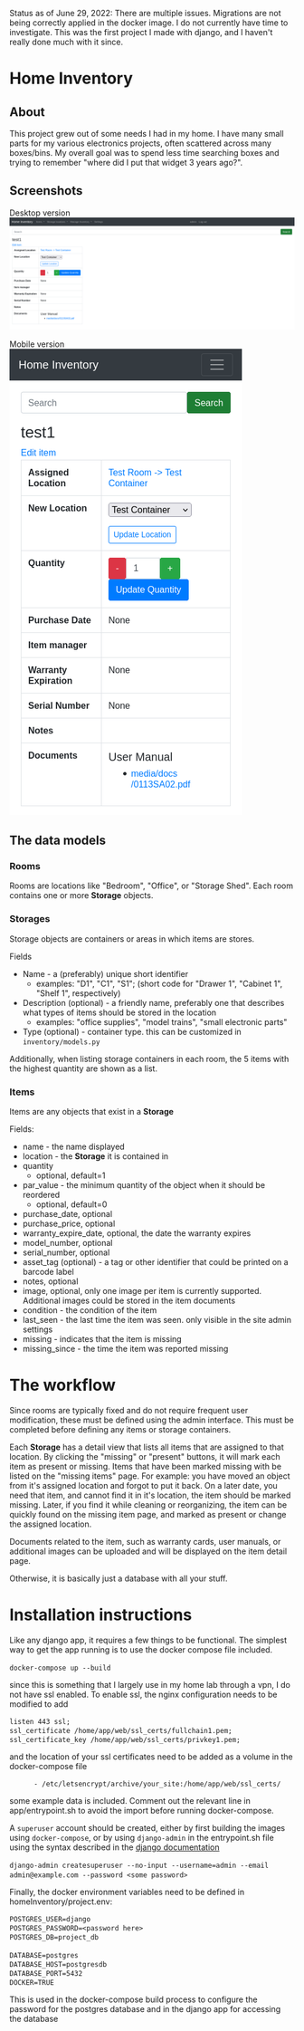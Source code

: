 Status as of June 29, 2022: There are multiple issues. Migrations are not being correctly applied in the docker image. I do not currently have time to investigate. This was the first project I made with django, and I haven't really done much with it since. 

# Home Inventory
## About
This project grew out of some needs I had in my home. I have many small parts for my various electronics projects, often scattered across many boxes/bins. My overall goal was to spend less time searching boxes and trying to remember "where did I put that widget 3 years ago?".

## Screenshots

Desktop version
![Desktop version](https://github.com/haicenhacks/homeInventory/blob/main/inventory_item_detail_desktop.png?raw=true)

Mobile version
![Mobile version](https://github.com/haicenhacks/homeInventory/blob/main/inventory_item_detail_mobile.png?raw=true)
## The data models

### Rooms
Rooms are locations like "Bedroom", "Office", or "Storage Shed". Each room contains one or more **Storage** objects.

### Storages
Storage objects are containers or areas in which items are stores.

Fields
* Name - a (preferably) unique short identifier
  * examples: "D1", "C1", "S1"; (short code for "Drawer 1", "Cabinet 1", "Shelf 1", respectively)
* Description (optional) - a friendly name, preferably one that describes what types of items should be stored in the location
  * examples: "office supplies", "model trains", "small electronic parts"
* Type (optional) - container type. this can be customized in `inventory/models.py`

Additionally, when listing storage containers in each room, the 5 items with the highest quantity are shown as a list.

### Items
Items are any objects that exist in a **Storage**

Fields:

* name - the name displayed
* location - the **Storage** it is contained in
* quantity
  * optional, default=1
* par_value - the minimum quantity of the object when it should be reordered
  * optional, default=0
* purchase_date, optional
* purchase_price, optional
* warranty_expire_date, optional, the date the warranty expires
* model_number, optional
* serial_number, optional
* asset_tag (optional) - a tag or other identifier that could be printed on a barcode label
* notes, optional
* image, optional, only one image per item is currently supported. Additional images could be stored in the item documents
* condition - the condition of the item
* last_seen - the last time the item was seen. only visible in the site admin settings
* missing - indicates that the item is missing
* missing_since - the time the item was reported missing

# The workflow

Since rooms are typically fixed and do not require frequent user modification, these must be defined using the admin interface. This must be completed before defining any items or storage containers.

Each **Storage** has a detail view that lists all items that are assigned to that location. By clicking the "missing" or "present" buttons, it will mark each item as present or missing. Items that have been marked missing with be listed on the "missing items" page.
For example: you have moved an object from it's assigned location and forgot to put it back. On a later date, you need that item, and cannot find it in it's location, the item should be marked missing. Later, if you find it while cleaning or reorganizing, the item can be quickly found on the missing item page, and marked as present or change the assigned location.

Documents related to the item, such as warranty cards, user manuals, or additional images can be uploaded and will be displayed on the item detail page.

Otherwise, it is basically just a database with all your stuff.

# Installation instructions

Like any django app, it requires a few things to be functional. The simplest way to get the app running is to use the docker compose file included.

`docker-compose up --build`

since this is something that I largely use in my home lab through a vpn, I do not have ssl enabled. To enable ssl, the nginx configuration needs to be modified to add

```
listen 443 ssl;
ssl_certificate /home/app/web/ssl_certs/fullchain1.pem;
ssl_certificate_key /home/app/web/ssl_certs/privkey1.pem;
```
and the location of your ssl certificates need to be added as a volume in the docker-compose file
```
      - /etc/letsencrypt/archive/your_site:/home/app/web/ssl_certs/
```

some example data is included. Comment out the relevant line in app/entrypoint.sh to avoid the import before running docker-compose.

A `superuser` account should be created, either by first building the images using `docker-compose`, or by using `django-admin` in the entrypoint.sh file using the syntax described in the [django documentation](https://docs.djangoproject.com/en/3.0/ref/django-admin/#django-admin-createsuperuser)

```django-admin createsuperuser --no-input --username=admin --email admin@example.com --password <some password>```

Finally, the docker environment variables need to be defined in homeInventory/project.env:
```
POSTGRES_USER=django
POSTGRES_PASSWORD=<password here>
POSTGRES_DB=project_db

DATABASE=postgres
DATABASE_HOST=postgresdb
DATABASE_PORT=5432
DOCKER=TRUE
```

This is used in the docker-compose build process to configure the password for the postgres database and in the django app for accessing the database
